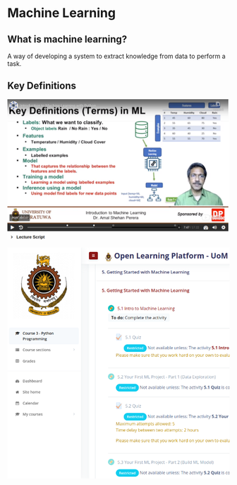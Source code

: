 # Machine Learning

## What is machine learning?

A way of developing a system to extract knowledge from data to perform a task.

## Key Definitions

![Definitions](definitions.png)

![machines](machine-learning.png)